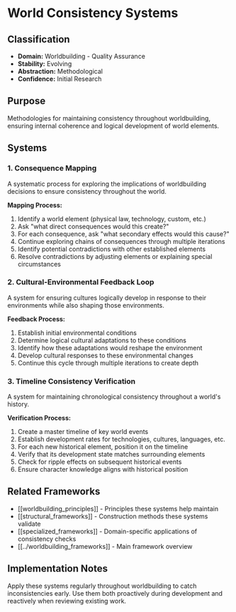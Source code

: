 # World Consistency Systems

## Classification
- **Domain:** Worldbuilding - Quality Assurance
- **Stability:** Evolving
- **Abstraction:** Methodological
- **Confidence:** Initial Research

## Purpose
Methodologies for maintaining consistency throughout worldbuilding, ensuring internal coherence and logical development of world elements.

## Systems

### 1. Consequence Mapping

A systematic process for exploring the implications of worldbuilding decisions to ensure consistency throughout the world.

**Mapping Process:**
1. Identify a world element (physical law, technology, custom, etc.)
2. Ask "what direct consequences would this create?"
3. For each consequence, ask "what secondary effects would this cause?"
4. Continue exploring chains of consequences through multiple iterations
5. Identify potential contradictions with other established elements
6. Resolve contradictions by adjusting elements or explaining special circumstances

### 2. Cultural-Environmental Feedback Loop

A system for ensuring cultures logically develop in response to their environments while also shaping those environments.

**Feedback Process:**
1. Establish initial environmental conditions
2. Determine logical cultural adaptations to these conditions
3. Identify how these adaptations would reshape the environment
4. Develop cultural responses to these environmental changes
5. Continue this cycle through multiple iterations to create depth

### 3. Timeline Consistency Verification

A system for maintaining chronological consistency throughout a world's history.

**Verification Process:**
1. Create a master timeline of key world events
2. Establish development rates for technologies, cultures, languages, etc.
3. For each new historical element, position it on the timeline
4. Verify that its development state matches surrounding elements
5. Check for ripple effects on subsequent historical events
6. Ensure character knowledge aligns with historical position

## Related Frameworks
- [[worldbuilding_principles]] - Principles these systems help maintain
- [[structural_frameworks]] - Construction methods these systems validate
- [[specialized_frameworks]] - Domain-specific applications of consistency checks
- [[../worldbuilding_frameworks]] - Main framework overview

## Implementation Notes
Apply these systems regularly throughout worldbuilding to catch inconsistencies early. Use them both proactively during development and reactively when reviewing existing work.